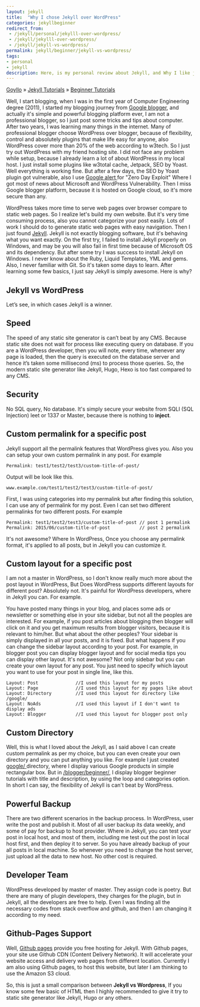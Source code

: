 ```yaml
---
layout: jekyll
title:  "Why I chose Jekyll over WordPress"
categories: jekyllbeginner
redirect_from:
 - /jekyll/personal/jekylll-over-wordpress/
 - /jekyll/jekylll-over-wordpress/
 - /jekyll/jekyll-vs-wordpress/
permalink: jekyll/beginner/jekyll-vs-wordpress/
tags: 
- personal
- jekyll
description: Here, is my personal review about Jekyll, and Why I like jekyll over WordPress.
---
```


<div class="breadcrumb">
<span itemscope='itemscope' itemtype='http://data-vocabulary.org/Breadcrumb'><a href="/" itemprop="url"><span title="Goyllo" itemprop='title'>Goyllo</span></a></span>
<span itemscope='itemscope' itemtype='http://data-vocabulary.org/Breadcrumb'>&#187; <a href="/jekyll/" itemprop="url"><span title="Jekyll Tutorials" itemprop='title'>Jekyll Tutorials</span></a></span>
<span itemscope='itemscope' itemtype='http://data-vocabulary.org/Breadcrumb'>&#187; <a href="/jekyll/beginner/" itemprop="url"><span title="Beginner Tutorials" itemprop='title'>Beginner Tutorials</span></a></span>
</div>

Well, I start blogging, when I was in the first year of Computer Engineering degree (2011), I started my blogging journey from <a href="/blogger/">Google blogger</a>, and actually it's simple and powerful blogging platform ever, I am not a professional blogger, so I just post some tricks and tips about computer. After two years, I was learning many things in the internet. Many of professional blogger choose WordPress over blogger, because of flexibility, control and absolutely plugins that make life easy for anyone, also WordPress cover more than 20% of the web according to w3tech. So I just try out WordPress with my friend hosting site. I did not face any problem while setup, because I already learn a lot of about WordPress in my local host. I just install some plugins like w3total cache, Jetpack, SEO by Yoast. Well everything is working fine. But after a few days, the SEO by Yoast plugin got vulnerable, also I use <a href="/internet/get-news-in-your-email/"> Google alert </a>for "Zero Day Exploit" Where I got most of news about Microsoft and WordPress Vulnerability. Then I miss Google blogger platform, because it is hosted on Google cloud, so it's more secure than any.

WordPress takes more time to serve web pages over browser compare to static web pages. So I realize let's build my own website. But it's very time consuming process, also you cannot categorize your post easily. Lots of work I should do to generate static web pages with easy navigation. Then I just found <a href="http://jekyllrb.com/" rel="nofollow">Jekyll</a>. Jekyll is not exactly blogging software, but it's behaving what you want exactly. On the first try, I failed to install Jekyll properly on Windows, and may be you will also fail in first time because of Microsoft OS and its dependency. But after some try I was success to install Jekyll on Windows. I never know about the Ruby, Liquid Templates, YML and gems. Also, I never familiar with Git. So it's taken some days to learn. After learning some few basics, I just say Jekyll is simply awesome. Here is why?

## Jekyll vs WordPress ##
Let’s see, in which cases Jekyll is a winner.

## Speed ##
The speed of any static site generator is can’t beat by any CMS. Because static site does not wait for process like executing query on database. If you are a WordPress developer, then you will note, every time, whenever any page is loaded, then the query is executed on the database server and hence it’s taken some millisecond (ms) to process those queries. So, the modern static site generator like Jekyll, Hugo, Hexo is too fast compared to any CMS.

## Security ##
No SQL query, No database. It's simply secure your website from SQLI (SQL Injection) leet or 1337 or Master, because there is nothing to **inject**.

## Custom permalink for a specific post ##
Jekyll support all the permalink features that WordPress gives you. Also you can setup your own custom permalink in any post. For example

    Permalink: test1/test2/test3/custom-title-of-post/ 

Output will be look like this.

    www.example.com/test1/test2/test3/custom-title-of-post/

First, I was using categories into my permalink but after finding this solution, I can use any of permalink for my post. Even I can set two different permalinks for two different posts. For example


    Permalink: test1/test2/test3/custom-title-of-post // post 1 permalink
    Permalink: 2015/06/custom-title-of-post           // post 2 permalink


It's not awesome? Where In WordPress, Once you choose any permalink format, it's applied to all posts, but in Jekyll you can customize it.

## Custom layout for a specific post ##
I am not a master in WordPress, so I don't know really much more about the post layout in WordPress, But Does WordPress supports different layouts for different post? Absolutely not. It's painful for WordPress developers, where in Jekyll you can. For example.

You have posted many things in your blog, and places some ads or newsletter or something else in your site sidebar, but not all the peoples are interested. For example, if you post articles about blogging then blogger will click on it and you get maximum results from blogger visitors, because it is relevant to him/her. But what about the other peoples? Your sidebar is simply displayed in all your posts, and it is fixed. But what happens if you can change the sidebar layout according to your post. For example, in blogger post you can display blogger layout and for social media tips you can display other layout. It's not awesome? Not only sidebar but you can create your own layout for any post. You just need to specify which layout you want to use for your post in single line, like this.

    Layout: Post              //I used this layout for my posts
	Layout: Page              //I used this layout for my pages like about 
	Layout: Directory         //I used this layout for directory like /google/
    Layout: NoAds             //I used this layout if I don't want to display ads
    Layout: Blogger           //I used this layout for blogger post only 

## Custom Directory ##
Well, this is what I loved about the Jekyll, as I said above I can create custom permalink as per my choice, but you can even create your own directory and you can put anything you like. For example I just created <a href="/google/"> google/ </a> directory, where I display various Google products in simple rectangular box. But in <a href="/blogger/beginner/"> /blogger/beginner/</a>, I display blogger beginner tutorials with title and description, by using the loop and categories option. In short I can say, the flexibility of Jekyll is can't beat by WordPress.

## Powerful Backup ##
There are two different scenarios in the backup process. In WordPress, user write the post and publish it. Most of all user backup its data weekly, and some of pay for backup to host provider. Where in Jekyll, you can test your post in local host, and most of them, including me test out the post in local host first, and then deploy it to server. So you have already backup of your all posts in local machine. So whenever you need to change the host server, just upload all the data to new host. No other cost is required.

## Developer Team ##
WordPress developed by master of master. They assign code is poetry. But there are many of plugin developers, they charges for the plugin, but in Jekyll, all the developers are free to help. Even I was finding all the necessary codes from stack overflow and github, and then I am changing it according to my need.

## Github-Pages Support ##
Well, <a href="https://pages.github.com" rel="nofollow">Github pages</a> provide you free hosting for Jekyll. With Github pages, your site use Github CDN (Content Delivery Network). It will accelerate your website access and delivery web pages from different location. Currently I am also using Github pages, to host this website, but later I am thinking to use the Amazon S3 cloud.

So, this is just a small comparison between **Jekyll vs Wordpress**, If you know some few basic of HTML then I highly recommended to give it try to static site generator like Jekyll, Hugo or any others.
